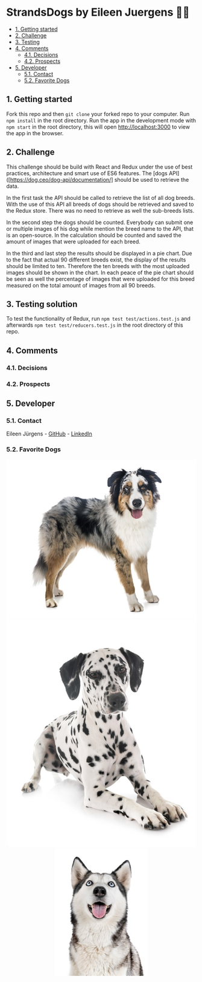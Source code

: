 # StrandsDogs by Eileen Juergens 🐕‍🦺

- [1. Getting started](#1-getting-started)
- [2. Challenge](#2-challenge)
- [3. Testing](#3-testing)
- [4. Comments](#4-comments)
  - [4.1. Decisions](#41-decisions)
  - [4.2. Prospects](#42-prospects)
- [5. Developer](#5-Developer)
  - [5.1. Contact](#51-Contact)
  - [5.2. Favorite Dogs](#52-favorite-dogs)

## 1. Getting started
Fork this repo and then `git clone` your forked repo to your computer. Run `npm install` in the root directory. Run the app in the development mode with `npm start` in the root directory, this will open [http://localhost:3000](http://localhost:3000) to view the app in the browser.

## 2. Challenge
This challenge should be build with React and Redux under the use of best practices, architecture and smart use of ES6 features. The [dogs API] ([https://dog.ceo/dog-api/documentation/​] should be used to retrieve the data.

In the first task the API should be called to retrieve the list of all dog breeds. With the use of this API all breeds of dogs should be retrieved and saved to the Redux store. There was no need to retrieve as well the sub-breeds lists. 

In the second step the dogs should be counted. Everybody can submit one or multiple images of his dog while mention the breed name to the API, that is an open-source. In the calculation should be counted and saved the amount of images that were uploaded for each breed. 

In the third and last step the results should be displayed in a pie chart. Due to the fact that actual 90 different breeds exist, the display of the results should be limited to ten. Therefore the ten breeds with the most uploaded images should be shown in the chart. In each peace of the pie chart should be seen as well the percentage of images that were uploaded for this breed measured on the total amount of images from all 90 breeds.

## 3. Testing solution
To test the functionality of Redux, run `npm test test/actions.test.js` and afterwards `npm test test/reducers.test.js` in the root directory of this repo.

## 4. Comments

### 4.1. Decisions

### 4.2. Prospects

## 5. Developer

### 5.1. Contact
Eileen Jürgens - [GitHub](https://github.com/EileenJuergens) - [LinkedIn](https://www.linkedin.com/in/eileen-jürgens-462595154/) 

### 5.2. Favorite Dogs
<p align='center'>
  <img src='./src/assets/australianShepherd.jpg'/>
  <img src='./src/assets/dalmatian.jpg'/>
  <img src='./src/assets/husky.jpg'/>
</p>
